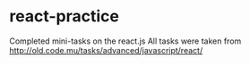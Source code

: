 # react-practice
Completed mini-tasks on the react.js
All tasks were taken from http://old.code.mu/tasks/advanced/javascript/react/
